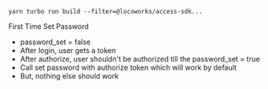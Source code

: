 ```
yarn turbo run build --filter=@locoworks/access-sdk...
```

First Time Set Password

- password_set = false
- After login, user gets a token
- After authorize, user shouldn't be authorized till the password_set = true
- Call set password with authorize token which will work by default
- But, nothing else should work
